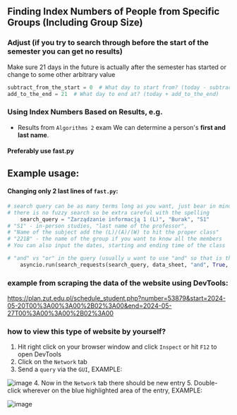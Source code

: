## Finding Index Numbers of People from Specific Groups (Including Group Size)


### Adjust (if you try to search through before the start of the semester you can get no results)
Make sure 21 days in the future is actually after the semester has started or change to some other arbitrary value

```python
subtract_from_the_start = 0  # What day to start from? (today - subtract_from_the_start)
add_to_the_end = 21  # What day to end at? (today + add_to_the_end)
```

### Using Index Numbers Based on Results, e.g.
- Results from `Algorithms 2` exam
We can determine a person's **first and last name**.

#### Preferably use fast.py


## Example usage:

#### Changing only 2 last lines of `fast.py`:
```python
# search query can be as many terms long as you want, just bear in mind
# there is no fuzzy search so be extra careful with the spelling
    search_query = "Zarządzanie informacją 1 (L)", "Burak", "S1"
# "S1" - in-person studies, "last name of the professor",
# "Name of the subject add the (L)/(A)/(W) to hit the proper class"
# "221B" - the name of the group if you want to know all the members
# You can also input the dates, starting and ending time of the class

# "and" vs "or" in the query (usually u want to use "and" so that is the default)
    asyncio.run(search_requests(search_query, data_sheet, "and", True, False, False, True))
```

### example from scraping the data of the website using DevTools:
https://plan.zut.edu.pl/schedule_student.php?number=53879&start=2024-05-20T00%3A00%3A00%2B02%3A00&end=2024-05-27T00%3A00%3A00%2B02%3A00


### how to view this type of website by yourself?

1. Hit right click on your browser window and click `Inspect` or hit `F12` to open DevTools
2. Click on the `Network` tab
3. Send a `query` via the `GUI`, EXAMPLE:

![image](https://github.com/jirafey/zut_scraper/assets/97115044/600caee6-7230-4772-940c-f416758aace5)
4. Now in the `Network` tab there should be new entry
5. Double-click wherever on the blue highlighted area of the entry, EXAMPLE:

![image](https://github.com/jirafey/zut_scraper/assets/97115044/7c688786-2486-414a-a68a-3351b4ebda4c)
